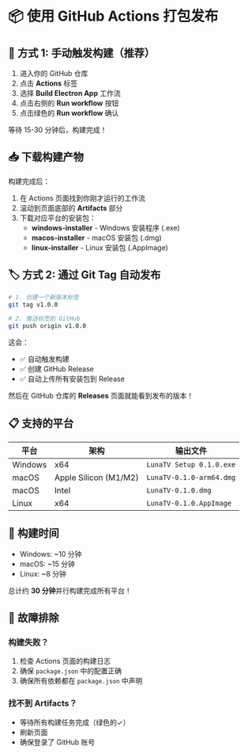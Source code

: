 # 📦 使用 GitHub Actions 打包发布

## 🚀 方式 1: 手动触发构建（推荐）

1. 进入你的 GitHub 仓库
2. 点击 **Actions** 标签
3. 选择 **Build Electron App** 工作流
4. 点击右侧的 **Run workflow** 按钮
5. 点击绿色的 **Run workflow** 确认

等待 15-30 分钟后，构建完成！

## 📥 下载构建产物

构建完成后：

1. 在 Actions 页面找到你刚才运行的工作流
2. 滚动到页面底部的 **Artifacts** 部分
3. 下载对应平台的安装包：
   - **windows-installer** - Windows 安装程序 (.exe)
   - **macos-installer** - macOS 安装包 (.dmg)
   - **linux-installer** - Linux 安装包 (.AppImage)

## 🏷️ 方式 2: 通过 Git Tag 自动发布

```bash
# 1. 创建一个新版本标签
git tag v1.0.0

# 2. 推送标签到 GitHub
git push origin v1.0.0
```

这会：
- ✅ 自动触发构建
- ✅ 创建 GitHub Release
- ✅ 自动上传所有安装包到 Release

然后在 GitHub 仓库的 **Releases** 页面就能看到发布的版本！

## 📋 支持的平台

| 平台 | 架构 | 输出文件 |
|------|------|----------|
| Windows | x64 | `LunaTV Setup 0.1.0.exe` |
| macOS | Apple Silicon (M1/M2) | `LunaTV-0.1.0-arm64.dmg` |
| macOS | Intel | `LunaTV-0.1.0.dmg` |
| Linux | x64 | `LunaTV-0.1.0.AppImage` |

## 🎯 构建时间

- Windows: ~10 分钟
- macOS: ~15 分钟
- Linux: ~8 分钟

总计约 **30 分钟**并行构建完成所有平台！

## 🐛 故障排除

### 构建失败？

1. 检查 Actions 页面的构建日志
2. 确保 `package.json` 中的配置正确
3. 确保所有依赖都在 `package.json` 中声明

### 找不到 Artifacts？

- 等待所有构建任务完成（绿色的✓）
- 刷新页面
- 确保登录了 GitHub 账号

